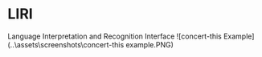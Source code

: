 # LIRI
Language Interpretation and Recognition Interface
![concert-this Example](..\assets\screenshots\concert-this example.PNG)